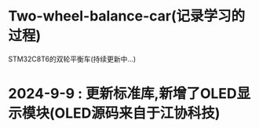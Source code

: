 # Two-wheel-balance-car(记录学习的过程)
STM32C8T6的双轮平衡车(持续更新中...)
# 2024-9-9 : 更新标准库,新增了OLED显示模块(OLED源码来自于江协科技)
